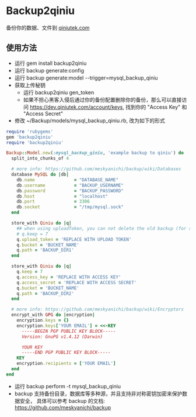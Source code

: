 # Backup2qiniu

备份你的数据、文件到 [qiniutek.com](http://www.qiniutek.com/)

## 使用方法

* 运行 gem install backup2qiniu
* 运行 backup generate:config
* 运行 backup generate:model --trigger=mysql_backup_qiniu
* 获取上传秘钥
  * 运行 backup2qiniu gen_token
  * 如果不担心黑客入侵后通过你的备份配置删除你的备份，那么可以直接访问 https://dev.qiniutek.com/account/keys, 找到你的 "Access Key" 和 "Access Secret"
* 修改 ~/Backup/models/mysql_backup_qiniu.rb, 改为如下的形式

```ruby
require 'rubygems'
gem 'backup2qiniu'
require 'backup2qiniu'

Backup::Model.new(:mysql_backup_qiniu, 'example backup to qiniu') do
  split_into_chunks_of 4

  # more info: https://github.com/meskyanichi/backup/wiki/Databases
  database MySQL do |db|
    db.name               = "DATABASE_NAME"
    db.username           = "BACKUP_USERNAME"
    db.password           = "BACKUP_PASSWORD"
    db.host               = "localhost"
    db.port               = 3306
    db.socket             = "/tmp/mysql.sock"
  end

  store_with Qiniu do |q|
    ## when using uploadToken, you can not delete the old backup (for security concern)
    # q.keep = 7
    q.upload_token = 'REPLACE WITH UPLOAD TOKEN'
    q.bucket = 'BUCKET_NAME'
    q.path = 'BACKUP_DIR1'
  end

  store_with Qiniu do |q|
    q.keep = 7
    q.access_key = 'REPLACE WITH ACCESS KEY'
    q.access_secret = 'REPLACE WITH ACCESS SECRET'
    q.bucket = 'BUCKET_NAME'
    q.path = 'BACKUP_DIR2'
  end

  # more info: https://github.com/meskyanichi/backup/wiki/Encryptors
  encrypt_with GPG do |encryption|
    encryption.keys = {}
    encryption.keys['YOUR EMAIL'] = <<-KEY
      -----BEGIN PGP PUBLIC KEY BLOCK-----
      Version: GnuPG v1.4.12 (Darwin)

      YOUR KEY
      -----END PGP PUBLIC KEY BLOCK-----
    KEY
    encryption.recipients = ['YOUR EMAIL']
  end
end
```

* 运行 backup perform -t mysql_backup_qiniu
* backup 支持备份目录，数据库等多种源，并且支持非对称密钥加密来保护数据安全，
   具体可以参考 backup 的文档: https://github.com/meskyanichi/backup
